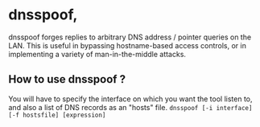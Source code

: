 # dnsspoof, 

dnsspoof forges replies to arbitrary DNS address / pointer queries on the LAN. This is useful in bypassing hostname-based access controls, or in implementing a variety of man-in-the-middle attacks.

## How to use dnsspoof ?
You will have to specify the interface on which you want the tool listen to, and also a list of DNS records as an "hosts" file.
`dnsspoof [-i interface] [-f hostsfile] [expression]`
